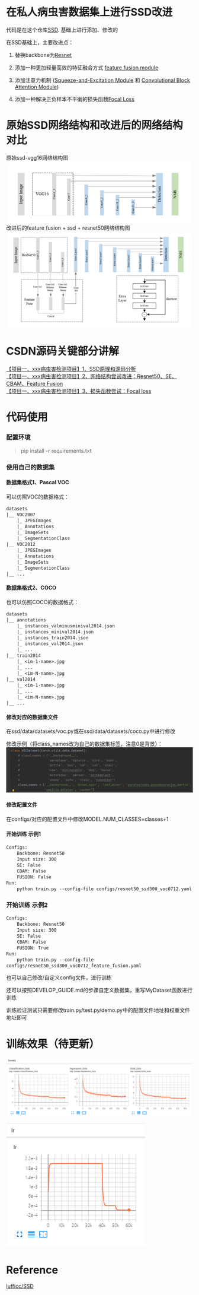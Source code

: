# 在私人病虫害数据集上进行SSD改进

代码是在这个仓库[SSD](https://github.com/lufficc/SSD). 基础上进行添加、修改的

在SSD基础上，主要改进点：
 1) 替换backbone为[Resnet](https://arxiv.org/abs/1512.03385)   

 2) 添加一种更加轻量高效的特征融合方式 [feature fusion module](https://arxiv.org/abs/1712.00960v1)   

 3) 添加注意力机制 ([Squeeze-and-Excitation Module](https://arxiv.org/abs/1709.01507) 和 [Convolutional Block Attention Module](https://arxiv.org/abs/1807.06521))      

 4) 添加一种解决正负样本不平衡的损失函数[Focal Loss](https://arxiv.org/abs/1708.02002)   


# 原始SSD网络结构和改进后的网络结构对比
原始ssd-vgg16网络结构图   
![](figures/ssd-vgg.png)   
改进后的feature fusion + ssd + resnet50网络结构图
![](figures/ffssd-resnet.png)


# CSDN源码关键部分讲解
[【项目一、xxx病虫害检测项目】1、SSD原理和源码分析](https://blog.csdn.net/qq_38253797/article/details/124209855)   
[【项目一、xxx病虫害检测项目】2、网络结构尝试改进：Resnet50、SE、CBAM、Feature Fusion](https://blog.csdn.net/qq_38253797/article/details/124267280)   
[【项目一、xxx病虫害检测项目】3、损失函数尝试：Focal loss](https://blog.csdn.net/qq_38253797/article/details/124295382)      





# 代码使用

### 配置环境
>pip install -r requirements.txt

### 使用自己的数据集
#### 数据集格式1、Pascal VOC

可以仿照VOC的数据格式：
```
datasets
|__ VOC2007
    |_ JPEGImages
    |_ Annotations
    |_ ImageSets
    |_ SegmentationClass
|__ VOC2012
    |_ JPEGImages
    |_ Annotations
    |_ ImageSets
    |_ SegmentationClass
|__ ...
```

#### 数据集格式2、COCO

也可以仿照COCO的数据格式：
```
datasets
|__ annotations
    |_ instances_valminusminival2014.json
    |_ instances_minival2014.json
    |_ instances_train2014.json
    |_ instances_val2014.json
    |_ ...
|__ train2014
    |_ <im-1-name>.jpg
    |_ ...
    |_ <im-N-name>.jpg
|__ val2014
    |_ <im-1-name>.jpg
    |_ ...
    |_ <im-N-name>.jpg
|__ ...
```
#### 修改对应的数据集文件
在ssd/data/datasets/voc.py或在ssd/data/datasets/coco.py中进行修改

修改示例（将class_names改为自己的数据集标签，注意0是背景）：
![img.png](figures/dataset.png)

#### 修改配置文件
在configs/对应的配置文件中修改MODEL.NUM_CLASSES=classes+1



#### 开始训练 示例1
    Configs:
        Backbone: Resnet50
        Input size: 300
        SE: False
        CBAM: False
        FUSION: False
    Run:
        python train.py --config-file configs/resnet50_ssd300_voc0712.yaml
        
### 开始训练 示例2
    Configs:
        Backbone: Resnet50   
        Input size: 300
        SE: False      
        CBAM: False
        FUSION: True
    Run:
        python train.py --config-file configs/resnet50_ssd300_voc0712_feature_fusion.yaml

也可以自己修改/自定义config文件，进行训练

还可以按照DEVELOP_GUIDE.md的步骤自定义数据集，重写MyDataset函数进行训练

训练验证测试只需要修改train.py/test.py/demo.py中的配置文件地址和权重文件地址即可


# 训练效果（待更新）

![损失函数](figures/losses.png)

![学习率](figures/lr.png)

# Reference
[lufficc/SSD](https://github.com/lufficc/SSD)
